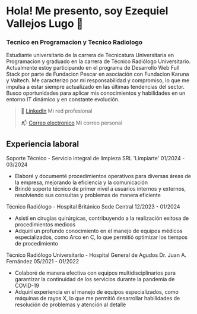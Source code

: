 # Hola! Me presento, soy Ezequiel Vallejos Lugo 👋
### Tecnico en Programacion y Tecnico Radiologo

Estudiante universitario de la carrera de Tecnicatura Universitaria en Programacion y graduado en la carrera de Técnico Radiólogo Universitario. 
Actualmente estoy participando en el programa de Desarrollo Web Full Stack por parte de Fundacion Pescar en asociación con Fundacion Karuna y Valtech.
Me caracterizo por mi responsabilidad y compromiso, lo que me impulsa a estar siempre actualizado en las últimas tendencias del sector. Busco oportunidades
para aplicar mis conocimientos y habilidades en un entorno IT dinámico y en constante evolución.

> 👥 [LinkedIn](www.linkedin.com/in/ezequiel-vallejos-lugo) Mi red profesional
> 
> 📬 [Correo electronico](eze0072@gmail.com) Mi correo personal

## Experiencia laboral
Soporte Técnico - Servicio integral de limpieza SRL 'Limpiarte'
01/2024 - 03/2024
<ul>
  <li>
    Elaboré y documenté procedimientos operativos para diversas áreas de la empresa, mejorando la eficiencia y la comunicación
  </li>
  <li>
    Brindé soporte técnico de primer nivel a usuarios internos y externos, resolviendo sus consultas y problemas de manera eficiente
  </li>
</ul>

Técnico Radiólogo - Hospital Británico Sede Central
12/2023 - 01/2024
<ul>
  <li>
    Asistí en cirugías quirúrgicas, contribuyendo a la realización exitosa de procedimientos medicos
  </li>
  <li>
    Adquirí un profundo conocimiento en el manejo de equipos médicos especializados, como Arco en C, lo que permitió optimizar los tiempos de procedimiento
  </li>
</ul>

Técnico Radiólogo Universitario - Hospital General de Agudos Dr. Juan A. Fernández
05/2021 - 01/2022
<ul>
  <li>
    Colaboré de manera efectiva con equipos multidisciplinarios para garantizar la continuidad de los servicios durante la pandemia de COVID-19
  </li>
  <li>
    Adquirí experiencia en el manejo de equipos especializados, como máquinas de rayos X, lo que me permitió desarrollar habilidades de resolución de problemas y atención al detalle
  </li>
</ul>
<!--
**ezevallelugo/ezevallelugo** is a ✨ _special_ ✨ repository because its `README.md` (this file) appears on your GitHub profile.

Here are some ideas to get you started:

- 🔭 I’m currently working on ...
- 🌱 I’m currently learning ...
- 👯 I’m looking to collaborate on ...
- 🤔 I’m looking for help with ...
- 💬 Ask me about ...
- 📫 How to reach me: ...
- 😄 Pronouns: ...
- ⚡ Fun fact: ...
-->
